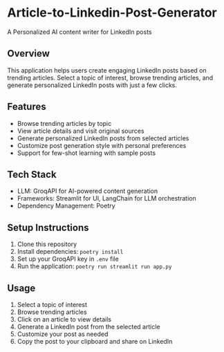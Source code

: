 # Article-to-Linkedin-Post-Generator
A Personalized AI content writer for LinkedIn posts

## Overview
This application helps users create engaging LinkedIn posts based on trending articles. Select a topic of interest, browse trending articles, and generate personalized LinkedIn posts with just a few clicks.

## Features
- Browse trending articles by topic
- View article details and visit original sources
- Generate personalized LinkedIn posts from selected articles
- Customize post generation style with personal preferences
- Support for few-shot learning with sample posts

## Tech Stack
- LLM: GroqAPI for AI-powered content generation
- Frameworks: Streamlit for UI, LangChain for LLM orchestration
- Dependency Management: Poetry

## Setup Instructions
1. Clone this repository
2. Install dependencies: `poetry install`
3. Set up your GroqAPI key in `.env` file
4. Run the application: `poetry run streamlit run app.py`

## Usage
1. Select a topic of interest
2. Browse trending articles
3. Click on an article to view details
4. Generate a LinkedIn post from the selected article
5. Customize your post as needed
6. Copy the post to your clipboard and share on LinkedIn

